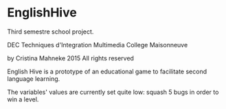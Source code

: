 # EnglishHive

Third semestre school project.

DEC Techniques d'Integration Multimedia
College Maisonneuve

by Cristina Mahneke 2015 All rights reserved

English Hive is a prototype of an educational game to facilitate second language learning.

The variables' values are currently set quite low: squash 5 bugs in order to win a level.

